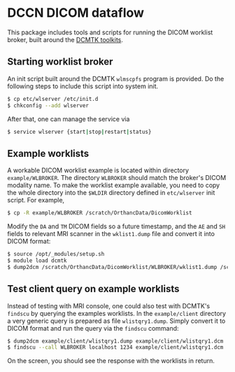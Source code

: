 # DCCN DICOM dataflow

This package includes tools and scripts for running the DICOM worklist broker, built around the [DCMTK toolkits](http://dicom.offis.de/dcmtk.php.en).

## Starting worklist broker

An init script built around the DCMTK `wlmscpfs` program is provided.  Do the following steps to include this script into system init.

```bash
$ cp etc/wlserver /etc/init.d
$ chkconfig --add wlserver
```

After that, one can manage the service via

```bash
$ service wlserver {start|stop|restart|status}
```

## Example worklists

A workable DICOM worklist example is located within directory `example/WLBROKER`.  The directory `WLBROKER` should match the broker's DICOM modality name.  To make the  worklist example available, you need to copy the whole directory into the `$WLDIR` directory defined in `etc/wlserver` init script.  For example,

```bash
$ cp -R example/WLBROKER /scratch/OrthancData/DicomWorklist
```

Modify the `DA` and `TM` DICOM fields so a future timestamp, and the `AE` and `SH` fields to relevant MRI scanner in the `wklist1.dump` file and convert it into DICOM format:

```bash
$ source /opt/_modules/setup.sh
$ module load dcmtk
$ dump2dcm /scratch/OrthancData/DicomWorklist/WLBROKER/wklist1.dump /scratch/OrthancData/DicomWorklist/WLBROKER/wklist1.wl
```

## Test client query on example worklists

Instead of testing with MRI console, one could also test with DCMTK's `findscu` by querying the examples worklists.  In the `example/client` directory a very generic query is prepared as file `wlistqry1.dump`.  Simply convert it to DICOM format and run the query via the `findscu` command:

```bash
$ dump2dcm example/client/wlistqry1.dump example/client/wlistqry1.dcm
$ findscu --call WLBROKER localhost 1234 example/client/wlistqry1.dcm
```

On the screen, you should see the response with the worklists in return.
